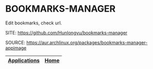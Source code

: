 # BOOKMARKS-MANAGER

 Edit bookmarks, check url.

 SITE: https://github.com/Hunlongyu/bookmarks-manager

 SOURCE: https://aur.archlinux.org/packages/bookmarks-manager-appimage

 | [Applications](https://portable-linux-apps.github.io/apps.html) | [Home](https://portable-linux-apps.github.io)
 | --- | --- |
